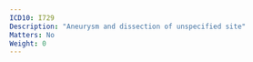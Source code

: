 ```yaml
---
ICD10: I729
Description: "Aneurysm and dissection of unspecified site"
Matters: No
Weight: 0
---
```


